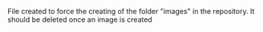 File created to force the creating of the folder "images" in the repository. 
It should be deleted once an image is created